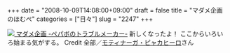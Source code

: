 +++
date = "2008-10-09T14:08:00+09:00"
draft = false
title = "マダメ企画のほむぺ"
categories = ["日々"]
slug = "2247"
+++

<a href="http://madame-kikaku.com/" target="_blank"><img src="http://daiskip.com/images/madame-kikaku-renew.jpg">
マダメ企画 -ペパボのトラブルメーカー-</a>
新しくなったよ！
ここからいろいろ始まる気がする。
Credit
全部／<a href="http://mochivation.com/" target="_blank">モティナーガ・ピャカヒーロ</a>さん
